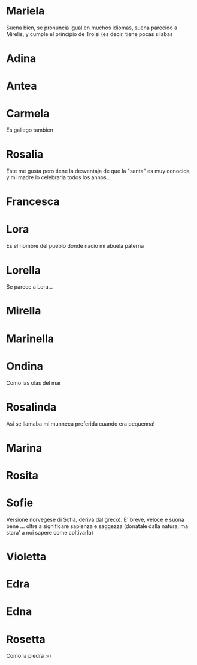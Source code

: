 # Mariela
Suena bien, se pronuncia igual en muchos idiomas, suena parecido a Mirelis, y cumple el principio de Troisi (es decir, tiene pocas silabas

# Adina

# Antea

# Carmela
Es gallego tambien

# Rosalia
Este me gusta pero tiene la desventaja de que la "santa" es muy conocida, y mi madre lo celebraria todos los annos...

# Francesca

# Lora
Es el nombre del pueblo donde nacio mi abuela paterna

# Lorella
Se parece a Lora...

# Mirella

# Marinella

# Ondina
Como las olas del mar

# Rosalinda
Asi se llamaba mi munneca preferida cuando era pequenna!

# Marina

# Rosita

# Sofie  

Versione norvegese di Sofia, deriva dal greco).
E' breve, veloce e suona bene ... oltre a significare sapienza e saggezza (donatale dalla natura, ma stara' a noi sapere come coltivarla)

# Violetta

# Edra

# Edna

# Rosetta
Como la piedra ;-)

